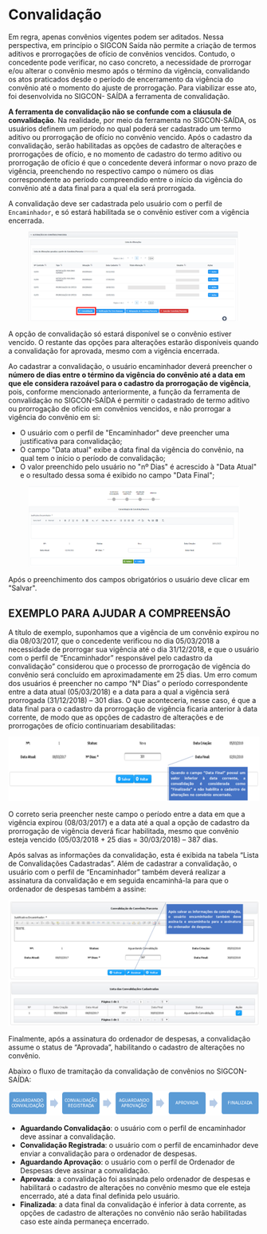 # Convalidação

Em regra, apenas convênios vigentes podem ser aditados. Nessa perspectiva, em princípio o SIGCON Saída não permite a criação de termos aditivos e prorrogações de ofício de convênios vencidos. Contudo, o concedente pode verificar, no caso concreto, a necessidade de prorrogar e/ou alterar o convênio mesmo após o término da vigência, convalidando os atos praticados desde o período de encerramento da vigência do convênio até o momento do ajuste de prorrogação. Para viabilizar esse ato, foi desenvolvida no SIGCON- SAÍDA a ferramenta de convalidação.


**A ferramenta de convalidação não se confunde com a cláusula de convalidação**. Na realidade, por meio da ferramenta no SIGCON-SAÍDA, os usuários definem um período no qual poderá ser cadastrado um termo aditivo ou prorrogação de ofício no convênio vencido. Após o cadastro da convalidação, serão habilitadas as opções de cadastro de alterações e prorrogações de ofício, e no momento de cadastro do termo aditivo ou prorrogação de ofício é que o concedente deverá informar o novo prazo de vigência, preenchendo no respectivo campo o número os dias correspondente ao período compreendido entre o início da vigência do convênio até a data final para a qual ela será prorrogada.

A convalidação deve ser cadastrada pelo usuário com o perfil de `Encaminhador`, e só estará habilitada se o convênio estiver com a vigência encerrada.

<figure><img src="../../../.gitbook/assets/image (16).png" alt=""><figcaption></figcaption></figure>

A opção de convalidação só estará disponível se o convênio estiver vencido. O restante das opções para alterações estarão disponíveis quando a convalidação for aprovada, mesmo com a vigência encerrada.


Ao cadastrar a convalidação, o usuário encaminhador deverá preencher o **número de dias entre o término da vigência do convênio até a data em que ele considera razoável para o cadastro da prorrogação de vigência**, pois, conforme mencionado anteriormente, a função da ferramenta de convalidação no SIGCON-SAÍDA é permitir o cadastrado de termo aditivo ou prorrogação de ofício em convênios vencidos, e não prorrogar a vigência do convênio em si:

* O usuário com o perfil de "Encaminhador" deve preencher uma justificativa para convalidação;
* O campo "Data atual" exibe a data final da vigência do convênio, na qual tem o início o período de convalidação;
* O valor preenchido pelo usuário no "nº Dias" é acrescido à "Data Atual" e o resultado dessa soma é exibido no campo "Data Final";

<figure><img src="../../../.gitbook/assets/image (1) (2).png" alt=""><figcaption></figcaption></figure>

Após o preenchimento dos campos obrigatórios o usuário deve clicar em "Salvar".

## EXEMPLO PARA AJUDAR A COMPREENSÃO

A título de exemplo, suponhamos que a vigência de um convênio expirou no dia 08/03/2017, que o concedente verificou no dia 05/03/2018 a necessidade de prorrogar sua vigência até o dia 31/12/2018, e que o usuário com o perfil de “Encaminhador” responsável pelo cadastro da convalidação” considerou que o processo de prorrogação de vigência do convênio será concluído em aproximadamente em 25 dias. Um erro comum dos usuários é preencher no campo “N° Dias” o período correspondente entre a data atual (05/03/2018) e a data para a qual a vigência será prorrogada (31/12/2018) – 301 dias. O que aconteceria, nesse caso, é que a data final para o cadastro da prorrogação de vigência ficaria anterior à data corrente, de modo que as opções de cadastro de alterações e de prorrogações de ofício continuariam desabilitadas:

![](<../../../.gitbook/assets/image (152).png>)

O correto seria preencher neste campo o período entre a data em que a vigência expirou (08/03/2017) e a data até a qual a opção de cadastro da prorrogação de vigência deverá ficar habilitada, mesmo que convênio esteja vencido (05/03/2018 + 25 dias = 30/03/2018) – 387 dias.

Após salvas as informações da convalidação, esta é exibida na tabela “Lista de Convalidações Cadastradas”. Além de cadastrar a convalidação, o usuário com o perfil de “Encaminhador” também deverá realizar a assinatura da convalidação e em seguida encaminhá-la para que o ordenador de despesas também a assine:

![](<../../../.gitbook/assets/image (23).png>)

Finalmente, após a assinatura do ordenador de despesas, a convalidação assume o status de “Aprovada”, habilitando o cadastro de alterações no convênio.


Abaixo o fluxo de tramitação da convalidação de convênios no SIGCON-SAÍDA:

![](<../../../.gitbook/assets/image (79).png>)

*
  **Aguardando Convalidação**: o usuário com o perfil de encaminhador deve assinar a convalidação.
* **Convalidação Registrada**: o usuário com o perfil de encaminhador deve enviar a convalidação para o ordenador de despesas.
* **Aguardando Aprovação**: o usuário com o perfil de Ordenador de Despesas deve assinar a convalidação.
* **Aprovada**: a convalidação foi assinada pelo ordenador de despesas e habilitará o cadastro de alterações no convênio mesmo que ele esteja encerrado, até a data final definida pelo usuário.&#x20;
* **Finalizada**: a data final da convalidação é inferior à data corrente, as opções de cadastro de alterações no convênio não serão habilitadas caso este ainda permaneça encerrado.
